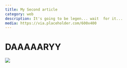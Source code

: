 ```yaml
---
title: My Second article
category: web
description: It's going to be legen... wait  for it...
media: https://via.placeholder.com/600x400
---
```


# DAAAAARYY

![](https://media.giphy.com/media/vTxWtmX2b0oH6/source.gif)
